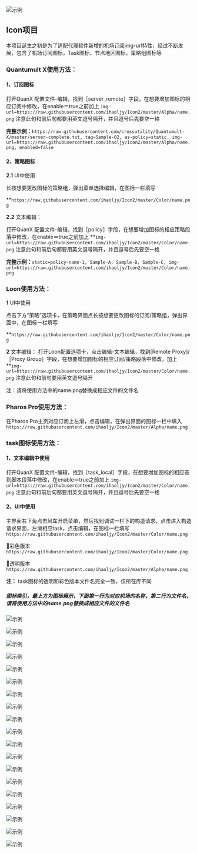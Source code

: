 ![示例](https://raw.githubusercontent.com/ihaoljy/Icon2/master/Color/CN.png)

## Icon项目

本项目诞生之初是为了适配代理软件新增的机场订阅img-url特性，经过不断发展，包含了机场订阅图标，Task图标，节点地区图标，策略组图标等

### Quantumult X使用方法：

####  1、订阅图标

  打开QuanX 配置文件-编辑，找到［server_remote］字段，在想要增加图标的相应订阅中修改，在enable＝true之前加上
  `img-url=https://raw.githubusercontent.com/ihaoljy/Icon2/master/Alpha/name.png`
  注意此句和前后句都要用英文逗号隔开，并且逗号后先要空一格


  **完整示例：**`https://raw.githubusercontent.com/crossutility/Quantumult-X/master/server-complete.txt, tag=Sample-02, as-policy=static, img-url=https://raw.githubusercontent.com/ihaoljy/Icon2/master/Alpha/name.png, enabled=false`

####  2、策略图标

  **2.1** UI中使用

  长按想要更改图标的策略组，弹出菜单选择编辑，在图标一栏填写 

**`https://raw.githubusercontent.com/ihaoljy/Icon2/master/Color/name.png`

  **2.2** 文本编辑：

  打开QuanX 配置文件-编辑，找到［policy］字段，在想要增加图标的相应策略段落中修改，在enable＝true之前加上 
  **`img-url=https://raw.githubusercontent.com/ihaoljy/Icon2/master/Color/name.png`  注意此句和前后句都要用英文逗号隔开，并且逗号后先要空一格

  **完整示例：**`static=policy-name-1, Sample-A, Sample-B, Sample-C, img-url=https://raw.githubusercontent.com/ihaoljy/Icon2/master/Color/name.png`

### Loon使用方法：

  **1** UI中使用

  点击下方“策略”选项卡，在策略界面点长按想要更改图标的订阅/策略组，弹出界面中，在图标一栏填写 

  **`https://raw.githubusercontent.com/ihaoljy/Icon2/master/Color/name.png`


  **2** 文本编辑：
  打开Loon配置选项卡，点击编辑-文本编辑，找到[Remote Proxy]/［Proxy Group］字段，在想要增加图标的相应订阅/策略段落中修改，加上 **`img-url=https://raw.githubusercontent.com/ihaoljy/Icon2/master/Color/name.png`  注意此句和前句要用英文逗号隔开

注：请将使用方法中的name.png替换成相应文件的文件名

### Pharos Pro使用方法：

  在Pharos Pro主页对应订阅上左滑，点击编辑，在弹出界面的图标一栏中填入 `https://raw.githubusercontent.com/ihaoljy/Icon2/master/Alpha/name.png`

### task图标使用方法：

####  1、文本编辑中使用
打开QuanX 配置文件-编辑，找到［task_local］字段，在想要增加图标的相应签到脚本段落中修改，在enable＝true之前加上 `img-url=https://raw.githubusercontent.com/ihaoljy/Icon2/master/Color/name.png` 注意此句和前后句都要用英文逗号隔开，并且逗号后先要空一格

####  2、UI中使用
主界面右下角点击风车开启菜单，然后找到调试一栏下的构造请求，点击进入构造请求界面，左滑相应task，点击编辑，在图标一栏填写 `https://raw.githubusercontent.com/ihaoljy/Icon2/master/Color/name.png`

🔘彩色版本 `https://raw.githubusercontent.com/ihaoljy/Icon2/master/Color/name.png`

🔘透明版本 `https://raw.githubusercontent.com/ihaoljy/Icon2/master/Alpha/name.png`

  **注：** task图标的透明和彩色版本文件名完全一致，仅所在库不同

##### 图标索引，最上方为图标展示，下面第一行为对应机场的名称，第二行为文件名，请将使用方法中的name.png替换成相应文件的文件名

![示例](https://raw.githubusercontent.com/Orz-3/mini/none/机场.png)

![示例](https://raw.githubusercontent.com/Orz-3/mini/none/模板1.png)

![示例](https://raw.githubusercontent.com/Orz-3/mini/none/模板2.jpg)

![示例](https://raw.githubusercontent.com/Orz-3/mini/none/模板3.jpg)

![示例](https://raw.githubusercontent.com/Orz-3/mini/none/模板4.jpg)

![示例](https://raw.githubusercontent.com/Orz-3/mini/none/模板5.jpg)

![示例](https://raw.githubusercontent.com/Orz-3/mini/none/策略.png)

![示例](https://raw.githubusercontent.com/Orz-3/mini/none/策略1.png)

![示例](https://raw.githubusercontent.com/Orz-3/mini/none/策略2.png)

![示例](https://raw.githubusercontent.com/Orz-3/mini/none/地区.png)

![示例](https://raw.githubusercontent.com/Orz-3/mini/none/地区1.png)

![示例](https://raw.githubusercontent.com/Orz-3/mini/none/Task.png)

![示例](https://raw.githubusercontent.com/Orz-3/mini/none/-1.jpg)

![示例](https://raw.githubusercontent.com/Orz-3/mini/none/-2.jpg)

![示例](https://raw.githubusercontent.com/Orz-3/mini/none/-3.jpg)

![示例](https://raw.githubusercontent.com/Orz-3/mini/none/-4.jpg)

![示例](https://raw.githubusercontent.com/Orz-3/mini/none/-5.jpg)

![示例](https://raw.githubusercontent.com/Orz-3/mini/none/-6.jpg)

![示例](https://raw.githubusercontent.com/Orz-3/mini/none/-7.jpg)
